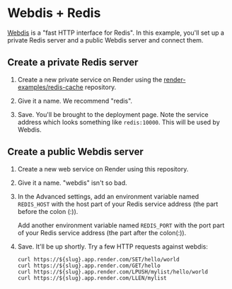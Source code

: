 # Webdis + Redis

[Webdis](https://webd.is) is a "fast HTTP interface for Redis". In this example, you'll set up a
private Redis server and a public Webdis server and connect them.

## Create a private Redis server

1. Create a new private service on Render using the
   [render-examples/redis-cache](https://github.com/render-examples/redis-cache) repository.

2. Give it a name. We recommend "redis".

3. Save. You'll be brought to the deployment page. Note the service address which looks something
   like `redis:10000`. This will be used by Webdis.

## Create a public Webdis server

1. Create a new web service on Render using this repository.

2. Give it a name. "webdis" isn't so bad.

3. In the Advanced settings, add an environment variable named `REDIS_HOST` with the host part of
   your Redis service address (the part before the colon (:)).

   Add another environment variable named `REDIS_PORT` with the port part of your Redis service
   address (the part after the colon(:)).

4. Save. It'll be up shortly. Try a few HTTP requests against webdis:

       curl https://${slug}.app.render.com/SET/hello/world
	   curl https://${slug}.app.render.com/GET/hello
	   curl https://${slug}.app.render.com/LPUSH/mylist/hello/world
	   curl https://${slug}.app.render.com/LLEN/mylist
